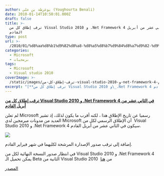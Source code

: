 ```yaml
---
author: يوغرطة بن علي (Youghourta Benali)
date: 2010-01-14T10:50:01.000Z
draft: false
title: >-
  ترقب إطلاق كل من Visual Studio 2010 و .Net Framework 4 في الثاني عشر من أبريل
  القادم
type: post
url: >-
  /2010/01/%d8%aa%d8%b1%d9%82%d8%a8-%d8%a5%d8%b7%d9%84%d8%a7%d9%82-%d9%83%d9%84-%d9%85%d9%86-visual-studio-2010-%d9%88-net-framework-4-%d9%81%d9%8a-%d8%a7%d9%84%d8%ab%d8%a7%d9%86%d9%8a-%d8%b9%d8%b4%d8%b1-%d9%85/
categories:
  - Microsoft
  - برمجيات
tags:
  - Microsoft
  - Visual studio 2010
coverImage: >-
  /static/images/ترقب-إطلاق-كل-من-visual-studio-2010-و-net-framework-4-في-الثاني-عشر-م/vs2010_logo.png
excerpt: "[**ترقب إطلاق كل من Visual Studio 2010 و\_.Net Framework 4 في الثاني عشر من أبريل القادم**](https://www.it-scoop.com/2010/01/%d8%aa%d8%b1%d9%82%d8%a8-%d8%a5%d8%b7%d9%84%d8%a7%d9%82-%d9%83%d9%84-%d9%85%d9%86-visual-studio-2010-%d9%88-net-framework-4-%d9%81%d9%8a-%d8%a7%d9%84%d8%ab%d8%a7%d9%86%d9%8a-%d8%b9%d8%b4%d8%b1-%d9%85/)\n\nلم تعلن Microsoft رسميا عن تاريخ الإطلاق هذا ، لكنه أقرب ما يكون لذلك، إذ تشير العديد من مدونات مبرمجين لدى Microsoft أن الإطلاق الرسمي"
---
```

[**ترقب إطلاق كل من Visual Studio 2010 و .Net Framework 4 في الثاني عشر من أبريل القادم**](https://www.it-scoop.com/2010/01/%d8%aa%d8%b1%d9%82%d8%a8-%d8%a5%d8%b7%d9%84%d8%a7%d9%82-%d9%83%d9%84-%d9%85%d9%86-visual-studio-2010-%d9%88-net-framework-4-%d9%81%d9%8a-%d8%a7%d9%84%d8%ab%d8%a7%d9%86%d9%8a-%d8%b9%d8%b4%d8%b1-%d9%85/)

لم تعلن Microsoft رسميا عن تاريخ الإطلاق هذا ، لكنه أقرب ما يكون لذلك، إذ تشير العديد من مدونات مبرمجين لدى Microsoft أن الإطلاق الرسمي لكل من  Visual Studio 2010 و .Net Framework 4 سيكون في الثاني عشر من أبريل القادم.

![](/static/images/ترقب-إطلاق-كل-من-visual-studio-2010-و-net-framework-4-في-الثاني-عشر-م/vs2010\_logo.png)

إضافة إلى ترقب صدور الإصدارة المرشحة لكليهما في شهر فبراير القادم.

في انتظار صدور النسخة النهائية لكل من Visual Studio 2010 و .Net Framework 4 يمكن تحميل الـ Beta الثانية من Visual Studio 2010  من [هنا](http://www.microsoft.com/visualstudio/en-us/products/2010/default.mspx)

[المصدر](http://blogs.msdn.com/bspann/archive/2010/01/14/visual-studio-2010-net-framework-4-launch-date.aspx)
